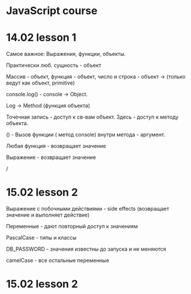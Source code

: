 # JavaScript course

# 14.02 lesson 1

Самое важное: Выражения, функции, объекты.

Практически люб. сущность - объект

Массив - объект, функция - объект, число и строка - объект → (только ведут как объект, primitive)

console.log() - console → Object.

Log → Method (функция объекта)

Точечная запись - доступ к св-вам объект. Здесь - доступ к методу объекта.

() - Вызов функции ( метод console) внутри метода - аргумент.

Любая функция - возвращает значение

Выражение - возвращает значение

/

# 15.02 lesson 2

Выражение с побочными действиями - side effects (возвращает значение и выполняет действие)

Переменные - дают повторный доступ к значениям

PascalCase - типы и классы

DB_PASSWORD - значения известны до запуска и не меняются

camelCase - все остальные переменные

# 15.02 lesson 2

